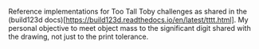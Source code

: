 Reference implementations for Too Tall Toby challenges as shared in the (build123d docs)[https://build123d.readthedocs.io/en/latest/tttt.html]. My personal objective to meet object mass to the significant digit shared with the drawing, not just to the print tolerance.